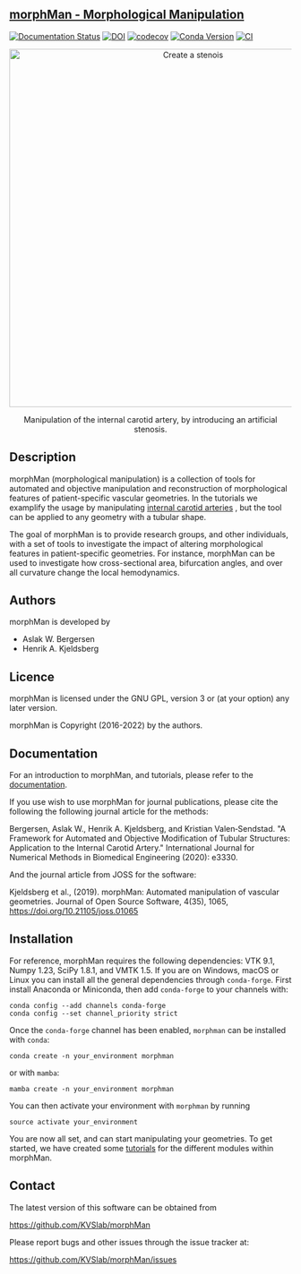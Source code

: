 ## [morphMan - Morphological Manipulation](https://morphman.readthedocs.io)

[![Documentation Status](https://readthedocs.org/projects/morphman/badge/?version=latest)](https://morphman.readthedocs.io/en/latest/?badge=latest)
[![DOI](http://joss.theoj.org/papers/10.21105/joss.01065/status.svg)](https://doi.org/10.21105/joss.01065)
[![codecov](https://codecov.io/gh/KVSlab/morphMan/branch/master/graph/badge.svg)](https://codecov.io/gh/KVSlab/morphMan)
[![Conda Version](https://img.shields.io/conda/vn/conda-forge/morphman.svg)](https://anaconda.org/conda-forge/morphman)
[![CI](https://github.com/kvslab/morphman/actions/workflows/lint_and_test.yaml/badge.svg)](https://github.com/kvslab/morphman/actions/workflows/lint_and_test.yaml)


<p align="center">
    <img src="https://raw.githubusercontent.com/KVSlab/morphMan/master/docs/source/make_stenosis.png" width="640 height="280" alt="Create a stenois"/>
</p>
<p align="center">
    Manipulation of the internal carotid artery, by introducing an artificial stenosis.
</p>

Description
-----------
morphMan (morphological manipulation) is a collection of tools for automated and objective 
manipulation and reconstruction of morphological features of patient-specific vascular geometries. 
In the tutorials we examplify the usage
by manipulating [internal carotid arteries](https://en.wikipedia.org/wiki/Internal_carotid_artery)
, but the tool can be applied to any geometry with a tubular shape.

The goal of morphMan is to provide research groups, and other individuals, with a set of tools to investigate the impact
of altering morphological features in patient-specific geometries. For instance, morphMan can be used to
investigate how cross-sectional area, bifurcation angles, and over all curvature change the local hemodynamics.

Authors
-------
morphMan is developed by

* Aslak W. Bergersen 
* Henrik A. Kjeldsberg 

Licence
-------
morphMan is licensed under the GNU GPL, version 3 or (at your option) any
later version.

morphMan is Copyright (2016-2022) by the authors.

Documentation
-------------
For an introduction to morphMan, and tutorials, please refer to the [documentation](https://morphman.readthedocs.io/en/latest/).

If you use wish to use morphMan for journal publications, please cite the following the following journal article for the methods:

Bergersen, Aslak W., Henrik A. Kjeldsberg, and Kristian Valen‐Sendstad. "A Framework for Automated and Objective Modification of Tubular Structures: Application to the Internal Carotid Artery." International Journal for Numerical Methods in Biomedical Engineering (2020): e3330.

And the journal article from JOSS for the software: 

Kjeldsberg et al., (2019). morphMan: Automated manipulation of vascular geometries. Journal of Open Source Software, 4(35), 1065, https://doi.org/10.21105/joss.01065

Installation
------------

For reference, morphMan requires the following dependencies: VTK 9.1, Numpy 1.23, SciPy 1.8.1, and VMTK 1.5.
If you are on Windows, macOS or Linux you can install all the general dependencies through `conda-forge`.
First install Anaconda or Miniconda, then add `conda-forge` to your channels with:
```
conda config --add channels conda-forge
conda config --set channel_priority strict
```

Once the `conda-forge` channel has been enabled, `morphman` can be installed with `conda`:

```
conda create -n your_environment morphman
```

or with `mamba`:

```
mamba create -n your_environment morphman
```

You can then activate your environment with `morphman` by running 

```
source activate your_environment
```

You are now all set, and can start manipulating your geometries.
To get started, we have created some [tutorials](https://morphman.readthedocs.io/en/latest/getting_started.html) for the different modules within morphMan. 

Contact
-------
The latest version of this software can be obtained from

  https://github.com/KVSlab/morphMan

Please report bugs and other issues through the issue tracker at:
  
  https://github.com/KVSlab/morphMan/issues
